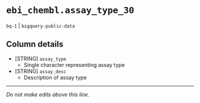 # `ebi_chembl.assay_type_30`
`bq-1` | `bigquery-public-data`

## Column details
* [STRING]    `assay_type`
  - Single character representing assay type
* [STRING]    `assay_desc`
  -  Description of assay type

-------------------------------------------------------------------------------
*Do not make edits above this line.*
